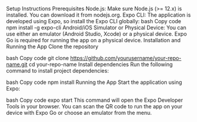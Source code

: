 Setup Instructions
Prerequisites
Node.js: Make sure Node.js (>= 12.x) is installed. You can download it from nodejs.org.
Expo CLI: The application is developed using Expo, so install the Expo CLI globally:
bash
Copy code
npm install -g expo-cli
Android/iOS Simulator or Physical Device: You can use either an emulator (Android Studio, Xcode) or a physical device. Expo Go is required for running the app on a physical device.
Installation and Running the App
Clone the repository

bash
Copy code
git clone https://github.com/yourusername/your-repo-name.git
cd your-repo-name
Install dependencies Run the following command to install project dependencies:

bash
Copy code
npm install
Running the App Start the application using Expo:

bash
Copy code
expo start
This command will open the Expo Developer Tools in your browser. You can scan the QR code to run the app on your device with Expo Go or choose an emulator from the menu.

